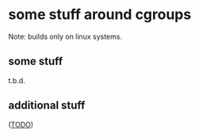 some stuff around cgroups
=========================

Note: builds only on linux systems.


some stuff
----------

t.b.d.


additional stuff
----------------

([TODO](TODO.md))
